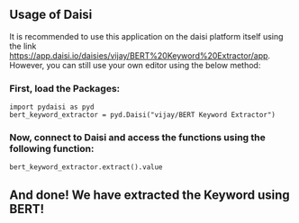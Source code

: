 ## Usage of Daisi

It is recommended to use this application on the daisi platform itself using the link https://app.daisi.io/daisies/vijay/BERT%20Keyword%20Extractor/app. However, you can still use your own editor using the below method:

### First, load the Packages:

```
import pydaisi as pyd
bert_keyword_extractor = pyd.Daisi("vijay/BERT Keyword Extractor")
```

### Now, connect to Daisi and access the functions using the following function:

```
bert_keyword_extractor.extract().value
```

## And done! We have extracted the Keyword using BERT!
